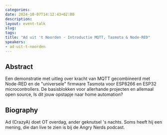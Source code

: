 ```yaml
---
categories:
date: 2024-10-07T14:12:43+02:00
description:
layout: event-talk
slug:
tags:
title: "Ad uit 't Noorden - Introductie MQTT, Tasmota & Node-RED"
speakers:
- ad-uit-t-noorden
---
```


## Abstract

Een demonstratie met uitleg over kracht van MQTT gecombineerd met Node-RED en de "universele" firmware Tasmota voor ESP8266 en ESP32 microcontrollers. De basisblokken voor allerhande projecten en allemaal open source, Is dit jouw opstapje naar home automation?

## Biography

Ad (CrazyA) doet OT overdag, ander geknutsel 's nachts. Soms heeft hij een mening, die dan live te zien is bij de Angry Nerds podcast.
